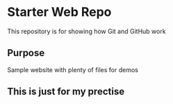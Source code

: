 # Starter Web Repo

This repository is for showing how Git and GitHub work

## Purpose

Sample website with plenty of files for demos

## This is just for my prectise
